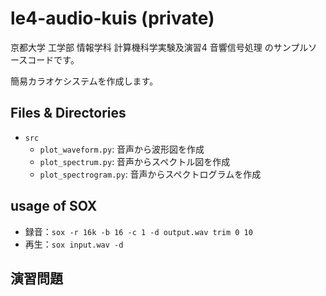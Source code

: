 # le4-audio-kuis (private)

京都大学 工学部 情報学科 計算機科学実験及演習4 音響信号処理 のサンプルソースコードです。

簡易カラオケシステムを作成します。

## Files & Directories
- `src`
  - `plot_waveform.py`: 音声から波形図を作成
  - `plot_spectrum.py`: 音声からスペクトル図を作成
  - `plot_spectrogram.py`: 音声からスペクトログラムを作成

## usage of SOX
- 録音：`sox -r 16k -b 16 -c 1 -d output.wav trim 0 10`
- 再生：`sox input.wav -d`

## 演習問題
